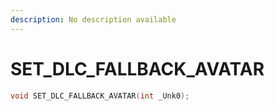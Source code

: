 ```yaml
---
description: No description available 
---
```


# SET_DLC_FALLBACK_AVATAR

```cpp
void SET_DLC_FALLBACK_AVATAR(int _Unk0);
```